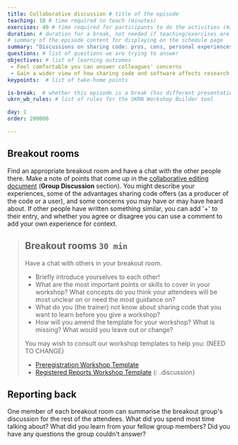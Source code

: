```yaml
---
title: Collaborative discussion # title of the episode
teaching: 10 # time required to teach (minutes)
exercises: 40 # time required for participants to do the activities (minutes)
duration: # duration for a break, not needed if teaching/exercises are present (minutes)
# summary of the episode content for displaying on the schedule page
summary: "Discussions on sharing code: pros, cons, personal experiences."
questions: # list of questions we are trying to answer
objectives: # list of learning outcomes
 - Feel comfortable you can answer colleagues' concerns
 - Gain a wider view of how sharing code and software affects research as a whole
keypoints:  # list of take-home points

is-break:  # whether this episode is a break (has different presentation)
ukrn_wb_rules: # list of rules for the UKRN Workshop Builder tool

day: 1
order: 200000

---
```


## Breakout rooms

Find an appropriate breakout room and have a chat with the other people there.
Make a note of points that come up in the <a href="{{ site.collaborative_notes }}" target="_blank">collaborative editing document</a> (**Group Discussion** section).
You might describe your experiences, some of the advantages sharing code offers (as a producer of the code or a user), and some concerns you may have or may have heard about.
If other people have written something similar, you can add '+' to their entry, and whether you agree or disagree you can use a comment to add your own experience for context.

> ## Breakout rooms `30 min`
> Have a chat with others in your breakout room. 
> - Briefly introduce yourselves to each other!
> - What are the most important points or skills to cover in your workshop? What concepts do you think your attendees will be most unclear on or need the most guidance on?
> - What do you (the trainer) not know about sharing code that you want to learn before you give a workshop?
> - How will you amend the template for your workshop? What is missing? What would you leave out or change?
> 
> You may wish to consult our workshop templates to help you: (NEED TO CHANGE)
> - <a href="https://ukrn-orr.netlify.app/workshop-template_pr.html" target="_blank">Preregistration Workshop Template</a>
> - <a href="https://ukrn-orr.netlify.app/workshop-template_rr.html" target="_blank">Registered Reports Workshop Template</a>
{: .discussion}

## Reporting back

One member of each breakout room can summarise the breakout group's discussion for the rest of the attendees.
What did you spend most time talking about?
What did you learn from your fellow group members?
Did you have any questions the group couldn't answer?
